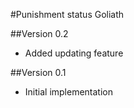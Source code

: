 #Punishment status Goliath

##Version 0.2

* Added updating feature

##Version 0.1

* Initial implementation

